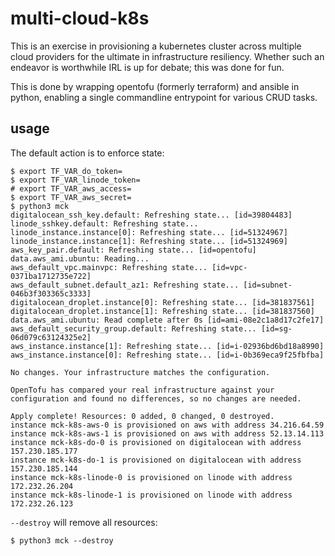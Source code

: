 # multi-cloud-k8s

This is an exercise in provisioning a kubernetes cluster across multiple cloud providers for the ultimate in infrastructure resiliency.  Whether such an endeavor is worthwhile IRL is up for debate; this was done for fun.

This is done by wrapping opentofu (formerly terraform) and ansible in python, enabling a single commandline entrypoint for various CRUD tasks.

## usage

The default action is to enforce state:

```
$ export TF_VAR_do_token=
$ export TF_VAR_linode_token=
# export TF_VAR_aws_access=
$ export TF_VAR_aws_secret=
$ python3 mck
digitalocean_ssh_key.default: Refreshing state... [id=39804483]
linode_sshkey.default: Refreshing state...
linode_instance.instance[0]: Refreshing state... [id=51324967]
linode_instance.instance[1]: Refreshing state... [id=51324969]
aws_key_pair.default: Refreshing state... [id=opentofu]
data.aws_ami.ubuntu: Reading...
aws_default_vpc.mainvpc: Refreshing state... [id=vpc-0371ba1712735e722]
aws_default_subnet.default_az1: Refreshing state... [id=subnet-046b3f303365c3333]
digitalocean_droplet.instance[0]: Refreshing state... [id=381837561]
digitalocean_droplet.instance[1]: Refreshing state... [id=381837560]
data.aws_ami.ubuntu: Read complete after 0s [id=ami-08e2c1a8d17c2fe17]
aws_default_security_group.default: Refreshing state... [id=sg-06d079c63124325e2]
aws_instance.instance[1]: Refreshing state... [id=i-02936bd6bd18a8990]
aws_instance.instance[0]: Refreshing state... [id=i-0b369eca9f25fbfba]

No changes. Your infrastructure matches the configuration.

OpenTofu has compared your real infrastructure against your configuration and found no differences, so no changes are needed.

Apply complete! Resources: 0 added, 0 changed, 0 destroyed.
instance mck-k8s-aws-0 is provisioned on aws with address 34.216.64.59
instance mck-k8s-aws-1 is provisioned on aws with address 52.13.14.113
instance mck-k8s-do-0 is provisioned on digitalocean with address 157.230.185.177
instance mck-k8s-do-1 is provisioned on digitalocean with address 157.230.185.144
instance mck-k8s-linode-0 is provisioned on linode with address 172.232.26.204
instance mck-k8s-linode-1 is provisioned on linode with address 172.232.26.123
```

`--destroy` will remove all resources:

```
$ python3 mck --destroy
```
